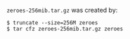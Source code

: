 `zeroes-256mib.tar.gz` was created by:

    $ truncate --size=256M zeroes
    $ tar cfz zeroes-256mib.tar.gz zeroes
